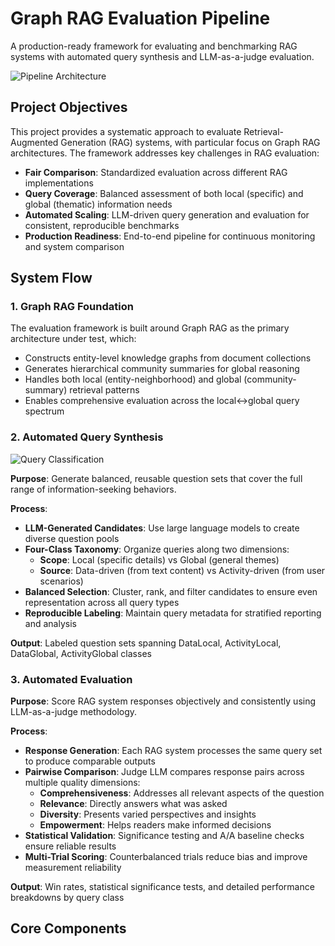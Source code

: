 # Graph RAG Evaluation Pipeline

A production-ready framework for evaluating and benchmarking RAG systems with automated query synthesis and LLM-as-a-judge evaluation.

![Pipeline Architecture](docs/images/pipeline_architecture.png)

## Project Objectives

This project provides a systematic approach to evaluate Retrieval-Augmented Generation (RAG) systems, with particular focus on Graph RAG architectures. The framework addresses key challenges in RAG evaluation:

- **Fair Comparison**: Standardized evaluation across different RAG implementations
- **Query Coverage**: Balanced assessment of both local (specific) and global (thematic) information needs
- **Automated Scaling**: LLM-driven query generation and evaluation for consistent, reproducible benchmarks
- **Production Readiness**: End-to-end pipeline for continuous monitoring and system comparison

## System Flow

### 1. Graph RAG Foundation
The evaluation framework is built around Graph RAG as the primary architecture under test, which:
- Constructs entity-level knowledge graphs from document collections
- Generates hierarchical community summaries for global reasoning
- Handles both local (entity-neighborhood) and global (community-summary) retrieval patterns
- Enables comprehensive evaluation across the local↔global query spectrum

### 2. Automated Query Synthesis
![Query Classification](docs/images/query_taxonomy.png)

**Purpose**: Generate balanced, reusable question sets that cover the full range of information-seeking behaviors.

**Process**:
- **LLM-Generated Candidates**: Use large language models to create diverse question pools
- **Four-Class Taxonomy**: Organize queries along two dimensions:
  - **Scope**: Local (specific details) vs Global (general themes)  
  - **Source**: Data-driven (from text content) vs Activity-driven (from user scenarios)
- **Balanced Selection**: Cluster, rank, and filter candidates to ensure even representation across all query types
- **Reproducible Labeling**: Maintain query metadata for stratified reporting and analysis

**Output**: Labeled question sets spanning DataLocal, ActivityLocal, DataGlobal, ActivityGlobal classes

### 3. Automated Evaluation
**Purpose**: Score RAG system responses objectively and consistently using LLM-as-a-judge methodology.

**Process**:
- **Response Generation**: Each RAG system processes the same query set to produce comparable outputs
- **Pairwise Comparison**: Judge LLM compares response pairs across multiple quality dimensions:
  - **Comprehensiveness**: Addresses all relevant aspects of the question
  - **Relevance**: Directly answers what was asked
  - **Diversity**: Presents varied perspectives and insights
  - **Empowerment**: Helps readers make informed decisions
- **Statistical Validation**: Significance testing and A/A baseline checks ensure reliable results
- **Multi-Trial Scoring**: Counterbalanced trials reduce bias and improve measurement reliability

**Output**: Win rates, statistical significance tests, and detailed performance breakdowns by query class

## Core Components

